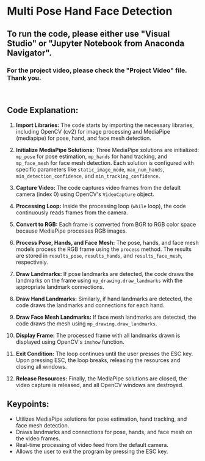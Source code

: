 # Multi Pose Hand Face Detection

## To run the code, please either use "Visual Studio" or "Jupyter Notebook from Anaconda Navigator".

### For the project video, please check the "Project Video" file. Thank you.

<br>

## Code Explanation:

1. **Import Libraries:** The code starts by importing the necessary libraries, including OpenCV (cv2) for image processing and MediaPipe (mediapipe) for pose, hand, and face mesh detection.

2. **Initialize MediaPipe Solutions:** Three MediaPipe solutions are initialized: `mp_pose` for pose estimation, `mp_hands` for hand tracking, and `mp_face_mesh` for face mesh detection. Each solution is configured with specific parameters like `static_image_mode`, `max_num_hands`, `min_detection_confidence`, and `min_tracking_confidence`.

3. **Capture Video:** The code captures video frames from the default camera (index 0) using OpenCV's `VideoCapture` object.

4. **Processing Loop:** Inside the processing loop (`while` loop), the code continuously reads frames from the camera.

5. **Convert to RGB:** Each frame is converted from BGR to RGB color space because MediaPipe processes RGB images.

6. **Process Pose, Hands, and Face Mesh:** The pose, hands, and face mesh models process the RGB frame using the `process` method. The results are stored in `results_pose`, `results_hands`, and `results_face_mesh`, respectively.

7. **Draw Landmarks:** If pose landmarks are detected, the code draws the landmarks on the frame using `mp_drawing.draw_landmarks` with the appropriate landmark connections.

8. **Draw Hand Landmarks:** Similarly, if hand landmarks are detected, the code draws the landmarks and connections for each hand.

9. **Draw Face Mesh Landmarks:** If face mesh landmarks are detected, the code draws the mesh using `mp_drawing.draw_landmarks`.

10. **Display Frame:** The processed frame with all landmarks drawn is displayed using OpenCV's `imshow` function.

11. **Exit Condition:** The loop continues until the user presses the ESC key. Upon pressing ESC, the loop breaks, releasing the resources and closing all windows.

12. **Release Resources:** Finally, the MediaPipe solutions are closed, the video capture is released, and all OpenCV windows are destroyed.

## Keypoints:
- Utilizes MediaPipe solutions for pose estimation, hand tracking, and face mesh detection.
- Draws landmarks and connections for pose, hands, and face mesh on the video frames.
- Real-time processing of video feed from the default camera.
- Allows the user to exit the program by pressing the ESC key.
